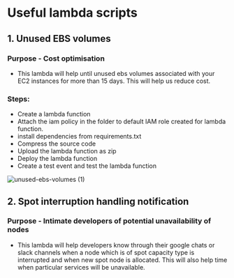 # Useful lambda scripts

## 1. Unused EBS volumes
### Purpose - Cost optimisation
- This lambda will help until unused ebs volumes associated with your EC2 instances for more than 15 days. This will help us reduce cost.
### Steps:
- Create a lambda function
- Attach the iam policy in the folder to default IAM role created for lambda function.
- install dependencies from requirements.txt
- Compress the source code
- Upload the lambda function as zip
- Deploy the lambda function
- Create a test event and test the lambda function

  
![unused-ebs-volumes (1)](https://github.com/asttle/lambda-scripts/assets/64640283/cde6d9ee-38e5-4122-93d6-f9c2f4eb04ac)


## 2. Spot interruption handling notification
### Purpose - Intimate developers of potential unavailability of nodes 
- This lambda will help developers know through their google chats or slack channels when a node which is of spot capacity type is interrupted and when new spot node is allocated. This will also help time when particular services will be unavailable. 
